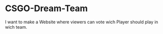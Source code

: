 # CSGO-Dream-Team
I want to make a Website where viewers can vote wich Player should play in wich team.

